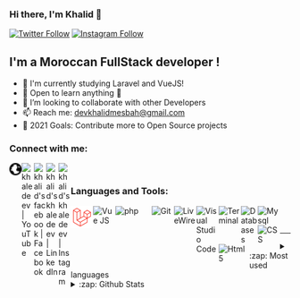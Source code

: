 ### Hi there, I'm Khalid 👋


[![Twitter Follow](https://img.shields.io/twitter/follow/khaledeev?color=1DA1F2&logo=twitter&style=for-the-badge)](https://twitter.com/intent/follow?original_referer=https%3A%2F%2Fgithub.com%2FcodeSTACKr&screen_name=khaledeev)  [![Instagram Follow](https://img.shields.io/youtube/views/Dl-ekLb4quE?label=Khaledeev&color=DD2A7B&logo=instagram&style=for-the-badge)](https://www.instagram.com/khaledeev/)


## I'm a Moroccan FullStack developer !

- 🔭 I'm currently studying Laravel and VueJS!
- 🌱 Open to learn anything 🤣
- 👯 I’m looking to collaborate with other Developers
- 📫 Reach me: devkhalidmesbah@gmail.com
- 🥅 2021 Goals: Contribute more to Open Source projects 


### Connect with me:

[<img align="left" alt="khaledeev" width="22px" src="https://raw.githubusercontent.com/iconic/open-iconic/master/svg/globe.svg" />][website]
[<img align="left" alt="khaledeev | YouTube" width="22px" src="https://cdn.jsdelivr.net/npm/simple-icons@v3/icons/youtube.svg" />][youtube]
[<img align="left" alt="khalid's facebook | Facebook" width="22px" src="https://cdn.jsdelivr.net/npm/simple-icons@v3/icons/facebook.svg" />][facebook]
[<img align="left" alt="khalid's khaledeev | LinkedIn" width="22px" src="https://cdn.jsdelivr.net/npm/simple-icons@v3/icons/linkedin.svg" />][linkedin]
[<img align="left" alt="khalid's khaledeev | Instagram" width="22px" src="https://cdn.jsdelivr.net/npm/simple-icons@v3/icons/instagram.svg" />][instagram]

<br />

### Languages and Tools:


<img align="left" alt="Laravel" width="40" src="https://raw.githubusercontent.com/github/explore/56a826d05cf762b2b50ecbe7d492a839b04f3fbf/topics/laravel/laravel.png"/>
<img align="left" alt="Vue JS" width="40" src="https://external-content.duckduckgo.com/iu/?u=https%3A%2F%2Fjuststickers.in%2Fwp-content%2Fuploads%2F2017%2F11%2Fvue-js.png&f=1&nofb=1"/>
<img align="left" alt="php" width="65" src="https://external-content.duckduckgo.com/iu/?u=https%3A%2F%2Fupload.wikimedia.org%2Fwikipedia%2Fcommons%2Fthumb%2F2%2F27%2FPHP-logo.svg%2F1280px-PHP-logo.svg.png&f=1&nofb=1"/>
<img align="left" alt="Git" width="40" src="https://external-content.duckduckgo.com/iu/?u=https%3A%2F%2Fupload.wikimedia.org%2Fwikipedia%2Fcommons%2Fthumb%2F3%2F3f%2FGit_icon.svg%2F1024px-Git_icon.svg.png&f=1&nofb=1" />
<img align="left" alt="LiveWire" width="40" src="https://external-content.duckduckgo.com/iu/?u=https%3A%2F%2Findykoning.nl%2Fwp-content%2Fuploads%2F2020%2F03%2FLivewire.png&f=1&nofb=1" />
<img align="left" alt="Visual Studio Code" width="40" src="https://external-content.duckduckgo.com/iu/?u=https%3A%2F%2Fcode.visualstudio.com%2Fassets%2Fimages%2Fcode-stable.png&f=1&nofb=1" />
<img align="left" alt="Terminal" width="40" src="https://external-content.duckduckgo.com/iu/?u=http%3A%2F%2Ficons.iconarchive.com%2Ficons%2Falecive%2Fflatwoken%2F512%2FApps-Terminal-Pc-104-icon.png&f=1&nofb=1" />
<img align="left" alt="Databases" width="30" src="https://external-content.duckduckgo.com/iu/?u=http%3A%2F%2Fwww.pngall.com%2Fwp-content%2Fuploads%2F2016%2F04%2FDatabase-Free-PNG-Image.png&f=1&nofb=1" />
<img align="left" alt="Mysql" width="40" src="https://external-content.duckduckgo.com/iu/?u=https%3A%2F%2Fwww.elearningworld.org%2Fwp-content%2Fuploads%2F2019%2F04%2FMySQL.svg.png&f=1&nofb=1" />
<img align="left" alt="CSS" width="40" src="https://external-content.duckduckgo.com/iu/?u=https%3A%2F%2Ftse3.mm.bing.net%2Fth%3Fid%3DOIP.Pa_6vDAwwMyN9MN-OWkCeQHaHa%26pid%3DApi&f=1" />
<img align="left" alt="Html5" width="55" src="https://external-content.duckduckgo.com/iu/?u=https%3A%2F%2Fmaxcdn.icons8.com%2FColor%2FPNG%2F512%2FLogos%2Fhtml_5-512.png&f=1&nofb=1" />



<br />
<br />

---

<details>
  <summary>:zap: Most used languages</summary>
  
[![Top Langs](https://github-readme-stats.vercel.app/api/top-langs/?username=khaledeev)](https://github.com/khaledeev/github-readme-stats)


</details>


<details>
  <summary>:zap: Github Stats</summary>

  <img align="left" alt="Khalid's Github Stats" src="https://github-readme-stats.vercel.app/api?username=khaledeev&show_icons=true&hide_border=true" />

</details>

[website]: https://dev.to/khaledeev
[facebook]: https://www.facebook.com/
[youtube]: https://www.youtube.com/c/khaledeev
[instagram]: https://www.instagram.com/khaledeev
[linkedin]: https://www.linkedin.com/in/khaledeev/
